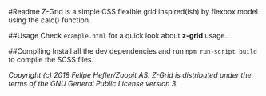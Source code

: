 #Readme
Z-Grid is a simple CSS flexible grid inspired(ish) by flexbox model using the calc() function.

##Usage
Check `example.html` for a quick look about **z-grid** usage.

##Compiling
Install all the dev dependencies and run `npm run-script build` to compile the SCSS files.

*Copyright (c) 2018 Felipe Hefler/Zoopit AS. Z-Grid is distributed under the terms of the GNU General Public License version 3.*
